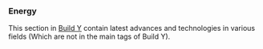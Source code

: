 ### Energy

This section in [Build Y](https://buildy.necrozmalabs.com/) contain latest advances and technologies in various fields (Which are not in the main tags of Build Y).